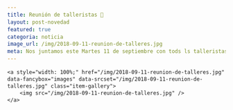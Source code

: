 ```yaml
---
title: Reunión de talleristas 💬
layout: post-novedad
featured: true
categoria: noticia
image_url: /img/2018-09-11-reunion-de-talleres.jpg
meta: Nos juntamos este Martes 11 de septiembre con tods ls talleristas para intercambiar, organizar y proponer
---
```




<div style="position: relative;">
	<div class="gallery col-3">

	<a style="width: 100%;" href="/img/2018-09-11-reunion-de-talleres.jpg" data-fancybox="images" data-srcset="/img/2018-09-11-reunion-de-talleres.jpg" class="item-gallery">
		<img src="/img/2018-09-11-reunion-de-talleres.jpg" />
	</a>

</div>
</div>
